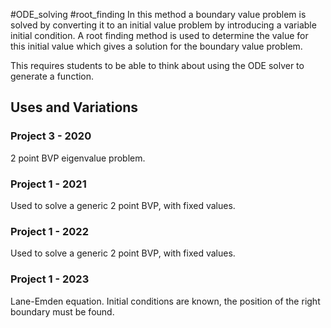 #ODE_solving #root_finding 
In this method a boundary value problem is solved by converting it to an initial value problem by introducing a variable initial condition. A root finding method is used to determine the value for this initial value which gives a solution for the boundary value problem.

This requires students to be able to think about using the ODE solver to generate a function.
## Uses and Variations

### Project 3 - 2020

2 point BVP eigenvalue problem.

### Project 1 - 2021

Used to solve a generic 2 point BVP, with fixed values.

### Project 1 - 2022

Used to solve a generic 2 point BVP, with fixed values.

### Project 1 - 2023

Lane-Emden equation. Initial conditions are known, the position of the right boundary must be found.